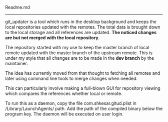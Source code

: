 
Readme.md
__________

git_updater is a tool which runs in the desktop background and keeps
the local repositories updated with the remotes. The total data is brought down
to the local storage and all references are updated. **The noticed changes are
but not merged with the local repository**.

The repository started with my use to keep the master branch of local remote
updated with the master branch of the upstream remote. This is under my style
that all changes are to be made in the **dev branch** by the maintainer.

The idea has currently moved from that thought to fetching all remotes and later
using command line tools to merge changes when needed.

This can particularly involve making a full-blown GUI for repository viewing
which compares the references whether local or remote.

To run this as a daemon, copy the file com.shkesar.gitud.plist in /Library/LaunchAgents/ path. Add the path of the compiled binary below the program key.
The daemon will be executed on user login.
